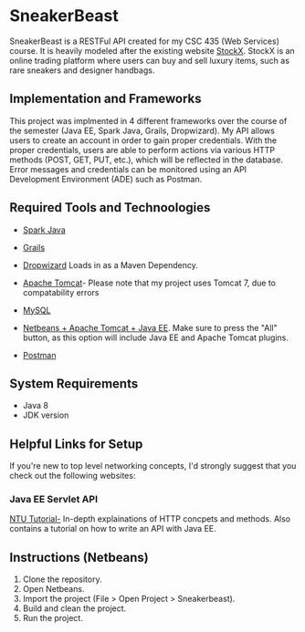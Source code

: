 # SneakerBeast
SneakerBeast is a RESTFul API created for my CSC 435 (Web Services) course. It is heavily modeled after the existing website [StockX](http://www.stockx.com). 
StockX is an online trading platform where users can buy and sell luxury items, such as rare sneakers and designer handbags. 

## Implementation and Frameworks
This project was implmented in 4 different frameworks over the course of the semester (Java EE, Spark Java, Grails, Dropwizard). My API allows users to create an account in order to gain proper credentials.  With the proper credentials, users are able to perform actions via various HTTP methods (POST, GET, PUT, etc.), which will be reflected in the database. Error messages and credentials can be monitored using an API Development Environment (ADE) such as Postman.

## Required Tools and Technoologies
* [Spark Java](http://sparkjava.com/documentation)

* [Grails](https://grails.org/download.html)

* [Dropwizard](https://www.dropwizard.io/1.3.11/docs/getting-started.html) Loads in as a Maven Dependency. 

* [Apache Tomcat](https://tomcat.apache.org/download-80.cgi)- Please note that my project uses Tomcat 7, due to compatability errors

* [MySQL](https://dev.mysql.com/downloads/)

* [Netbeans + Apache Tomcat + Java EE](https://netbeans.org/downloads/8.0.2/). Make sure to press the "All" button, as this option will include Java EE and Apache Tomcat plugins.

* [Postman](https://www.getpostman.com/downloads/)

## System Requirements
* Java 8
* JDK version 


## Helpful Links for Setup

If you're new to top level networking concepts, I'd strongly suggest that you check out the following websites:
### Java EE Servlet API
[NTU Tutorial-](http://www.ntu.edu.sg/home/ehchua/programming/java/javaservlets.html) In-depth explainations of HTTP concpets and methods. Also contains a tutorial on how to write an API with Java EE.

## Instructions (Netbeans)
1. Clone the repository.
2. Open Netbeans.
3. Import the project (File > Open Project > Sneakerbeast).
4. Build and clean the project.
5. Run the project.
